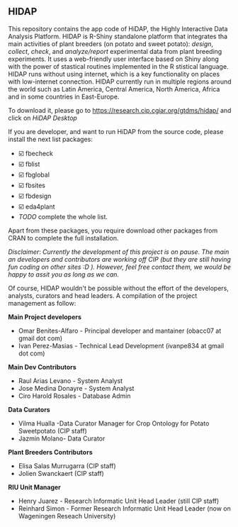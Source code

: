 
<!-- README.md is generated from README.Rmd. Please edit that file -->
## HIDAP

This repository contains the app code of HiDAP, the Highly Interactive Data Analysis Platform. HIDAP is R-Shiny standalone platform that integrates tha main activities of plant breeders (on potato and sweet potato): *design*, *collect*, *check*, and *analyze/report* experimental data from plant breeding experiments. It uses a web-friendly user interface based on Shiny along with the power of stastical routines implemented in the R stistical language. HIDAP runs without using internet, which is a key functionality on places with low-internet connection. HIDAP currently run in multiple regions around the world such as Latin America, Central America, North America, Africa and in some countries in East-Europe. 

To download it, please go to https://research.cip.cgiar.org/gtdms/hidap/ and click on *HiDAP Desktop*

If you are developer, and want to run HiDAP from the source code, please install the next list packages: 

- ☑️ fbecheck
- ☑️ fblist
- ☑️ fbglobal
- ☑️ fbsites
- ☑️ fbdesign
- ☑️ eda4plant
- *TODO* complete the whole list.

Apart from these packages, you require download other packages from CRAN to complete the full installation.

*Disclaimer*: *Currently the development of this project is on pause. The main an developers and contributors are working off CIP (but they are still having fun coding on other sites :D ). However, feel free contact them, we would be happy to assit you as long as we can.* 

Of course, HIDAP wouldn't be possible without the effort of the developers, analysts, curators and head leaders. A compilation of the project management as follow:

**Main Project developers**

- Omar Benites-Alfaro - Principal developer and mantainer (obacc07 at gmail dot com) 
- Ivan Perez-Masias - Technical Lead Development (ivanpe834 at gmail dot com)

**Main Dev Contributors**

- Raul Arias Levano - System Analyst 
- Jose Medina Donayre - System Analyst
- Ciro Harold Rosales - Database Admin 

**Data Curators**
- Vilma Hualla -Data Curator Manager for Crop Ontology for Potato Sweetpotato (CIP staff)
- Jazmin Molano- Data Curator

**Plant Breeders Contributors**

- Elisa Salas Murrugarra (CIP staff)
- Jolien Swanckaert (CIP staff)


**RIU Unit Manager**
- Henry Juarez - Research Informatic Unit Head Leader (still CIP staff)
- Reinhard Simon - Former Research Informatic Unit Head Leader (now on Wageningen Reseach University)



